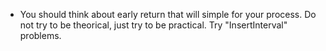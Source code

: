 
- You should think about early return that will simple for your process. Do not try to be theorical, just try to be practical. Try "InsertInterval" problems. 
